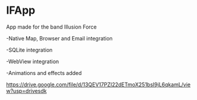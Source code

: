 # IFApp
App made for the band Illusion Force


-Native Map, Browser and Email integration

-SQLite integration

-WebView integration

-Animations and effects added

https://drive.google.com/file/d/13QEV17PZI22dETmoX251bsI9jL6qkamL/view?usp=drivesdk

